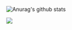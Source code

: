 ![Anurag's github stats](https://github-readme-stats.vercel.app/api?username=gone2808&show_icons=true&theme=omni)

![](https://visitor-badge.glitch.me/badge?page_id=gone2808.gone2808)
